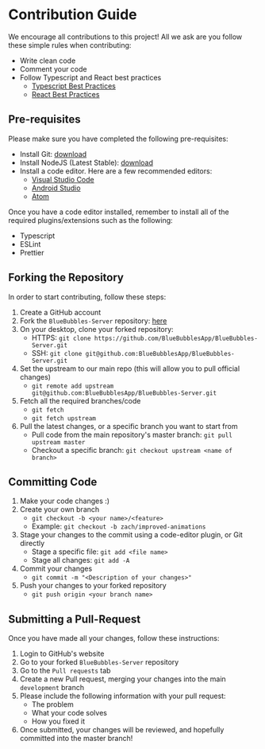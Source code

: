 # Contribution Guide

We encourage all contributions to this project! All we ask are you follow these simple rules when contributing:

* Write clean code
* Comment your code
* Follow Typescript and React best practices
    - [Typescript Best Practices](https://www.typescriptlang.org/docs/handbook/declaration-files/do-s-and-don-ts.html)
    - [React Best Practices](https://reactjs.org/docs/thinking-in-react.html)

## Pre-requisites

Please make sure you have completed the following pre-requisites:

* Install Git: [download](https://git-scm.com/downloads)
* Install NodeJS (Latest Stable): [download](https://nodejs.org/en/)
* Install a code editor. Here are a few recommended editors:
    - [Visual Studio Code](https://code.visualstudio.com/download)
    - [Android Studio](https://developer.android.com/studio)
    - [Atom](https://atom.io/)

Once you have a code editor installed, remember to install all of the required plugins/extensions such as the following:

* Typescript
* ESLint
* Prettier

## Forking the Repository

In order to start contributing, follow these steps:

1. Create a GitHub account
2. Fork the `BlueBubbles-Server` repository: [here](https://github.com/BlueBubblesApp/BlueBubbles-Server)
3. On your desktop, clone your forked repository:
    * HTTPS: `git clone https://github.com/BlueBubblesApp/BlueBubbles-Server.git`
    * SSH: `git clone git@github.com:BlueBubblesApp/BlueBubbles-Server.git`
4. Set the upstream to our main repo (this will allow you to pull official changes)
    * `git remote add upstream git@github.com:BlueBubblesApp/BlueBubbles-Server.git`
5. Fetch all the required branches/code
    * `git fetch`
    * `git fetch upstream`
6. Pull the latest changes, or a specific branch you want to start from
    * Pull code from the main repository's master branch: `git pull upstream master`
    * Checkout a specific branch: `git checkout upstream <name of branch>`

## Committing Code

1. Make your code changes :)
2. Create your own branch
    * `git checkout -b <your name>/<feature>`
    * Example: `git checkout -b zach/improved-animations`
3. Stage your changes to the commit using a code-editor plugin, or Git directly
    * Stage a specific file: `git add <file name>`
    * Stage all changes: `git add -A`
4. Commit your changes
    * `git commit -m "<Description of your changes>"`
5. Push your changes to your forked repository
    * `git push origin <your branch name>`

## Submitting a Pull-Request

Once you have made all your changes, follow these instructions:

1. Login to GitHub's website
2. Go to your forked `BlueBubbles-Server` repository
3. Go to the `Pull requests` tab
4. Create a new Pull request, merging your changes into the main `development` branch
5. Please include the following information with your pull request:
    * The problem
    * What your code solves
    * How you fixed it
6. Once submitted, your changes will be reviewed, and hopefully committed into the master branch!
